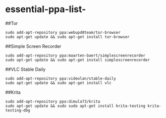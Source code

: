 # essential-ppa-list-

##Tor
```
sudo add-apt-repository ppa:webupd8team/tor-browser
sudo apt-get update && sudo apt-get install tor-browser
```

##Simple Screen Recorder
```
sudo add-apt-repository ppa:maarten-baert/simplescreenrecorder
sudo apt-get update && sudo apt-get install simplescreenrecorder
```


##VLC Stable Daily

```
sudo add-apt-repository ppa:videolan/stable-daily 
sudo apt-get update && sudo apt-get install vlc

```
##Krita

```
sudo add-apt-repository ppa:dimula73/krita
sudo apt-get update && sudo sudo apt-get install krita-testing krita-testing-dbg 
```
